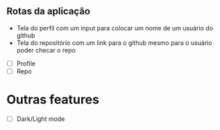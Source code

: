 ## Rotas da aplicação

- Tela do perfil com um input para colocar um nome de um usuário do github
- Tela do repositório com um link para o github mesmo para o usuário poder checar o repo

- [ ] Profile
- [ ] Repo

# Outras features

- [ ] Dark/Light mode
